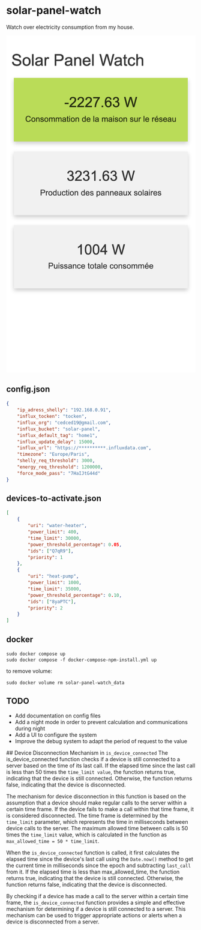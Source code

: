 # solar-panel-watch
Watch over electricity consumption from my house.

![Demo](demo.png)

## config.json

```json
{
    "ip_adress_shelly": "192.168.0.91",
    "influx_tocken": "tocken",
    "influx_org": "cedced19@gmail.com",
    "influx_bucket": "solar-panel",
    "influx_default_tag": "home1",
    "influx_update_delay": 15000,
    "influx_url": "https://**********.influxdata.com",
    "timezone": "Europe/Paris",
    "shelly_req_threshold": 3000,
    "energy_req_threshold": 1200000,
    "force_mode_pass": "7HaIJtG44d"
}
```

## devices-to-activate.json
```json
[
    {
        "uri": "water-heater",
        "power_limit": 400,
        "time_limit": 30000,
        "power_threshold_percentage": 0.05,
        "ids": ["Q7qR9"],
        "priority": 1
    },
    {
        "uri": "heat-pump",
        "power_limit": 1000,
        "time_limit": 35000,
        "power_threshold_percentage": 0.10,
        "ids": ["8yaPTC"],
        "priority": 2
    }
]
```

## docker

```
sudo docker compose up
sudo docker compose -f docker-compose-npm-install.yml up
```

to remove volume:
```
sudo docker volume rm solar-panel-watch_data
```

## TODO

* Add documentation on config files
* Add a night mode in order to prevent calculation and communications during night
* Add a UI to configure the system
* Improve the debug system to adapt the period of request to the value

## Device Disconnection Mechanism in `is_device_connected`
The is_device_connected function checks if a device is still connected to a server based on the time of its last call. If the elapsed time since the last call is less than 50 times the `time_limit value`, the function returns true, indicating that the device is still connected. Otherwise, the function returns false, indicating that the device is disconnected.

The mechanism for device disconnection in this function is based on the assumption that a device should make regular calls to the server within a certain time frame. If the device fails to make a call within that time frame, it is considered disconnected. The time frame is determined by the  `time_limit` parameter, which represents the time in milliseconds between device calls to the server. The maximum allowed time between calls is 50 times the `time_limit` value, which is calculated in the function as `max_allowed_time = 50 * time_limit`.

When the `is_device_connected` function is called, it first calculates the elapsed time since the device's last call using the `Date.now()` method to get the current time in milliseconds since the epoch and subtracting `last_call` from it. If the elapsed time is less than max_allowed_time, the function returns true, indicating that the device is still connected. Otherwise, the function returns false, indicating that the device is disconnected.

By checking if a device has made a call to the server within a certain time frame, the `is_device_connected` function provides a simple and effective mechanism for determining if a device is still connected to a server. This mechanism can be used to trigger appropriate actions or alerts when a device is disconnected from a server.